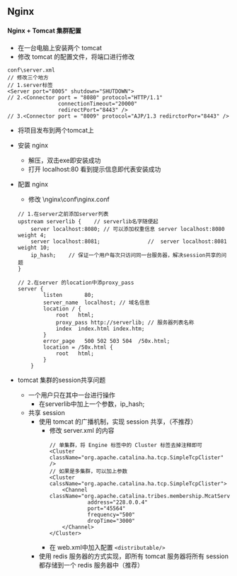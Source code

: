 ## Nginx

#### Nginx + Tomcat 集群配置
* 在一台电脑上安装两个 tomcat
* 修改 tomcat 的配置文件，将端口进行修改
```
conf\server.xml
// 修改三个地方
// 1.server标签
<Server port="8005" shutdown="SHUTDOWN">
// 2.<Connector port = "8080" protocol="HTTP/1.1"
                connectionTimeout="20000"
                redirectPort="8443" />
// 3.<Connector port = "8009" protocol="AJP/1.3 redirctorPor="8443" />

```
* 将项目发布到两个tomcat上
* 安装 nginx
    - 解压，双击exe即安装成功
    - 打开 localhost:80 看到提示信息即代表安装成功

* 配置 nginx
    - 修改 \nginx\conf\nginx.conf
    ```
    // 1.在server之前添加server列表
    upstream serverlib {    // serverlib名字随便起
        server localhost:8080; // 可以添加权重信息 server localhost:8080 weight 4;
        server localhost:8081;               //  server localhost:8081 weight 10;
        ip_hash;    // 保证一个用户每次只访问同一台服务器，解决session共享的问题
    }
  
    // 2.在server 的location中添proxy_pass
    server {
            listen       80;
            server_name  localhost; // 域名信息
            location / {
                root   html;
                proxy_pass http://serverlib; // 服务器列表名称
                index  index.html index.htm;
            }
            error_page   500 502 503 504  /50x.html;
            location = /50x.html {
                root   html;
            }
        }
    ```
* tomcat 集群的session共享问题
    - 一个用户只在其中一台进行操作
        - 在serverlib中加上一个参数，ip_hash;
    - 共享 session
        - 使用 tomcat 的广播机制，实现 session 共享，（不推荐）
            - 修改 server.xml 的内容
                ```
                // 单集群，将 Engine 标签中的 Cluster 标签去掉注释即可
                <Cluster className="org.apache.catalina.ha.tcp.SimpleTcpClister" />
                // 如果是多集群，可以加上参数
                <Cluster calssName="org.apache.catalina.ha.tcp.SimpleTcpClister">
                    <Channel className="org.apache.catalina.tribes.membership.McatService"
                            address="228.0.0.4"
                            port="45564"
                            frequency="500"
                            dropTime="3000"
                    </Channel>
                </Cluster>
                ```
            - 在 web.xml中加入配置
                `<distributable/>`
        - 使用 redis 服务器的方式实现，即所有 tomcat 服务器将所有 session 都存储到一个 redis 服务器中（推荐）